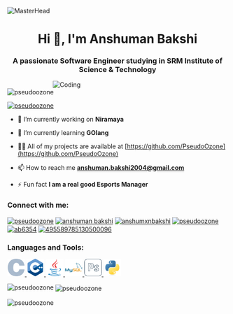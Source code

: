 ![MasterHead](https://user-images.githubusercontent.com/74038190/225813708-98b745f2-7d22-48cf-9150-083f1b00d6c9.gif)
<h1 align="center">Hi 👋, I'm Anshuman Bakshi</h1>
<h3 align="center">A passionate Software Engineer studying in SRM Institute of Science & Technology</h3>
<img align="right" alt="Coding" width="400" src="https://upload.wikimedia.org/wikipedia/commons/6/6f/Programming123najra.gif">

<p align="left"> <img src="https://komarev.com/ghpvc/?username=pseudoozone&label=Profile%20views&color=0e75b6&style=flat" alt="pseudoozone" /> </p>

<p align="left"> <a href="https://twitter.com/pseudoozone" target="blank"><img src="https://img.shields.io/twitter/follow/pseudoozone?logo=twitter&style=for-the-badge" alt="pseudoozone" /></a> </p>

- 🔭 I’m currently working on **Niramaya**

- 🌱 I’m currently learning **GOlang**

- 👨‍💻 All of my projects are available at [https://github.com/PseudoOzone](https://github.com/PseudoOzone)

- 📫 How to reach me **anshuman.bakshi2004@gmail.com**

- ⚡ Fun fact **I am a real good Esports Manager**

<h3 align="left">Connect with me:</h3>
<p align="left">
<a href="https://twitter.com/pseudoozone" target="blank"><img align="center" src="https://raw.githubusercontent.com/rahuldkjain/github-profile-readme-generator/master/src/images/icons/Social/twitter.svg" alt="pseudoozone" height="30" width="40" /></a>
<a href="https://linkedin.com/in/anshuman bakshi" target="blank"><img align="center" src="https://raw.githubusercontent.com/rahuldkjain/github-profile-readme-generator/master/src/images/icons/Social/linked-in-alt.svg" alt="anshuman bakshi" height="30" width="40" /></a>
<a href="https://instagram.com/anshumxnbakshi" target="blank"><img align="center" src="https://raw.githubusercontent.com/rahuldkjain/github-profile-readme-generator/master/src/images/icons/Social/instagram.svg" alt="anshumxnbakshi" height="30" width="40" /></a>
<a href="https://www.youtube.com/c/pseudoozone" target="blank"><img align="center" src="https://raw.githubusercontent.com/rahuldkjain/github-profile-readme-generator/master/src/images/icons/Social/youtube.svg" alt="pseudoozone" height="30" width="40" /></a>
<a href="https://www.hackerrank.com/ab6354" target="blank"><img align="center" src="https://raw.githubusercontent.com/rahuldkjain/github-profile-readme-generator/master/src/images/icons/Social/hackerrank.svg" alt="ab6354" height="30" width="40" /></a>
<a href="https://discord.gg/495589785130500096" target="blank"><img align="center" src="https://raw.githubusercontent.com/rahuldkjain/github-profile-readme-generator/master/src/images/icons/Social/discord.svg" alt="495589785130500096" height="30" width="40" /></a>
</p>

<h3 align="left">Languages and Tools:</h3>
<p align="left"> <a href="https://www.cprogramming.com/" target="_blank" rel="noreferrer"> <img src="https://raw.githubusercontent.com/devicons/devicon/master/icons/c/c-original.svg" alt="c" width="40" height="40"/> </a> <a href="https://www.w3schools.com/cpp/" target="_blank" rel="noreferrer"> <img src="https://raw.githubusercontent.com/devicons/devicon/master/icons/cplusplus/cplusplus-original.svg" alt="cplusplus" width="40" height="40"/> </a> <a href="https://www.java.com" target="_blank" rel="noreferrer"> <img src="https://raw.githubusercontent.com/devicons/devicon/master/icons/java/java-original.svg" alt="java" width="40" height="40"/> </a> <a href="https://www.mysql.com/" target="_blank" rel="noreferrer"> <img src="https://raw.githubusercontent.com/devicons/devicon/master/icons/mysql/mysql-original-wordmark.svg" alt="mysql" width="40" height="40"/> </a> <a href="https://www.photoshop.com/en" target="_blank" rel="noreferrer"> <img src="https://raw.githubusercontent.com/devicons/devicon/master/icons/photoshop/photoshop-line.svg" alt="photoshop" width="40" height="40"/> </a> <a href="https://www.python.org" target="_blank" rel="noreferrer"> <img src="https://raw.githubusercontent.com/devicons/devicon/master/icons/python/python-original.svg" alt="python" width="40" height="40"/> </a> </p>

<p><img align="left" src="https://github-readme-stats.vercel.app/api/top-langs?username=pseudoozone&show_icons=true&locale=en&layout=compact" alt="pseudoozone" /></p>

<p>&nbsp;<img align="center" src="https://github-readme-stats.vercel.app/api?username=pseudoozone&show_icons=true&locale=en" alt="pseudoozone" /></p>

<p><img align="center" src="https://github-readme-streak-stats.herokuapp.com/?user=pseudoozone&" alt="pseudoozone" /></p>
